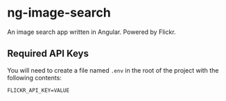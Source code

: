 # ng-image-search
An image search app written in Angular. Powered by Flickr.

## Required API Keys

You will need to create a file named `.env` in the root of the project with the following contents:

```
FLICKR_API_KEY=VALUE
```
